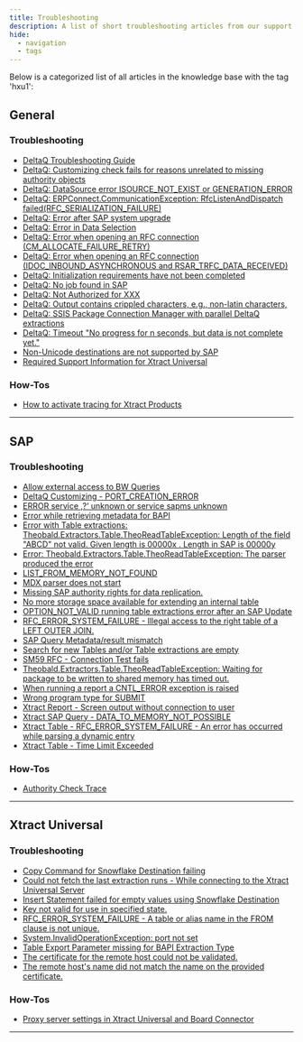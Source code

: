 ```yaml
---
title: Troubleshooting
description: A list of short troubleshooting articles from our support portal.
hide:
  - navigation
  - tags
---
```


Below is a categorized list of all articles in the knowledge base with the tag 'hxu1':

## General

### Troubleshooting

<div class="mdx-columns" markdown>

- [DeltaQ Troubleshooting Guide](https://support.theobald-software.com/helpdesk//KB/View/14424-deltaq-troubleshooting-guide)
- [DeltaQ: Customizing check fails for reasons unrelated to missing authority objects](https://support.theobald-software.com/helpdesk//KB/View/25441-deltaq-customizing-check-fails-for-reasons-unrelated-to-missing-authority-objects)
- [DeltaQ: DataSource error ISOURCE_NOT_EXIST or GENERATION_ERROR](https://support.theobald-software.com/helpdesk//KB/View/25444-deltaq-datasource-error-isource-not-exist-or-generation-error)
- [DeltaQ: ERPConnect.CommunicationException: RfcListenAndDispatch failed(RFC_SERIALIZATION_FAILURE)](https://support.theobald-software.com/helpdesk//KB/View/25434-deltaq-erpconnect-communicationexception-rfclistenanddispatch-failed-rfc-serialization-failure-)
- [DeltaQ: Error after SAP system upgrade](https://support.theobald-software.com/helpdesk//KB/View/25442-deltaq-error-after-sap-system-upgrade)
- [DeltaQ: Error in Data Selection](https://support.theobald-software.com/helpdesk//KB/View/25438-deltaq-error-in-data-selection)
- [DeltaQ: Error when opening an RFC connection (CM_ALLOCATE_FAILURE_RETRY)](https://support.theobald-software.com/helpdesk//KB/View/25443-deltaq-error-when-opening-an-rfc-connection-cm-allocate-failure-retry-)
- [DeltaQ: Error when opening an RFC connection (IDOC_INBOUND_ASYNCHRONOUS and RSAR_TRFC_DATA_RECEIVED)](https://support.theobald-software.com/helpdesk//KB/View/25432-deltaq-error-when-opening-an-rfc-connection-idoc-inbound-asynchronous-and-rsar-trfc-data-received-)
- [DeltaQ: Initialization requirements have not been completed](https://support.theobald-software.com/helpdesk//KB/View/25433-deltaq-initialization-requirements-have-not-been-completed)
- [DeltaQ: No job found in SAP](https://support.theobald-software.com/helpdesk//KB/View/25437-deltaq-no-job-found-in-sap)
- [DeltaQ: Not Authorized for XXX](https://support.theobald-software.com/helpdesk//KB/View/25439-deltaq-not-authorized-for-xxx)
- [DeltaQ: Output contains crippled characters, e.g., non-latin characters,](https://support.theobald-software.com/helpdesk//KB/View/25436-deltaq-output-contains-crippled-characters-e-g-non-latin-characters-)
- [DeltaQ: SSIS Package Connection Manager with parallel DeltaQ extractions](https://support.theobald-software.com/helpdesk//KB/View/25440-deltaq-ssis-package-connection-manager-with-parallel-deltaq-extractions)
- [DeltaQ: Timeout "No progress for n seconds, but data is not complete yet."](https://support.theobald-software.com/helpdesk//KB/View/25435-deltaq-timeout-no-progress-for-n-seconds-but-data-is-not-complete-yet-)
- [Non-Unicode destinations are not supported by SAP](https://support.theobald-software.com/helpdesk//KB/View/17021-non-unicode-destinations-are-not-supported-by-sap)
- [Required Support Information for Xtract Universal](https://support.theobald-software.com/helpdesk//KB/View/14457-required-support-information-for-xtract-universal)

</div>

### How-Tos

<div class="mdx-columns" markdown>

- [How to activate tracing for Xtract Products](https://support.theobald-software.com/helpdesk//KB/View/14455-how-to-activate-tracing-for-xtract-products)

</div>


---

## SAP

### Troubleshooting

<div class="mdx-columns" markdown>

- [Allow external access to BW Queries](https://support.theobald-software.com/helpdesk//KB/View/13800-allow-external-access-to-bw-queries)
- [DeltaQ Customizing - PORT_CREATION_ERROR](https://support.theobald-software.com/helpdesk//KB/View/13346-deltaq-customizing-port-creation-error)
- [ERROR service ‚?‘ unknown or service sapms unknown](https://support.theobald-software.com/helpdesk//KB/View/13649-error-service-unknown-or-service-sapms-unknown)
- [Error while retrieving metadata for BAPI](https://support.theobald-software.com/helpdesk//KB/View/19373-error-while-retrieving-metadata-for-bapi)
- [Error with Table extractions: Theobald.Extractors.Table.TheoReadTableException:   Length of the field "ABCD" not valid. Given length is 00000x . Length in SAP is 00000y](https://support.theobald-software.com/helpdesk//KB/View/21084-error-with-table-extractions-theobald-extractors-table-theoreadtableexception-length-of-the-field-abcd-not-valid-given-length-is-00000x-length-in-sap-is-00000y)
- [Error: Theobald.Extractors.Table.TheoReadTableException:  The parser produced the error](https://support.theobald-software.com/helpdesk//KB/View/14771-error-theobald-extractors-table-theoreadtableexception-the-parser-produced-the-error)
- [LIST_FROM_MEMORY_NOT_FOUND](https://support.theobald-software.com/helpdesk//KB/View/19472-list-from-memory-not-found)
- [MDX parser does not start](https://support.theobald-software.com/helpdesk//KB/View/20073-mdx-parser-does-not-start)
- [Missing SAP authority rights for data replication.](https://support.theobald-software.com/helpdesk//KB/View/17141-missing-sap-authority-rights-for-data-replication-)
- [No more storage space available for extending an internal table](https://support.theobald-software.com/helpdesk//KB/View/20282-no-more-storage-space-available-for-extending-an-internal-table)
- [OPTION_NOT_VALID running table extractions error after an SAP Update](https://support.theobald-software.com/helpdesk//KB/View/13952-option-not-valid-running-table-extractions-error-after-an-sap-update)
- [RFC_ERROR_SYSTEM_FAILURE - Illegal access to the right table of a LEFT OUTER JOIN.](https://support.theobald-software.com/helpdesk//KB/View/14246-rfc-error-system-failure-illegal-access-to-the-right-table-of-a-left-outer-join-)
- [SAP Query Metadata/result mismatch](https://support.theobald-software.com/helpdesk//KB/View/17077-sap-query-metadata-result-mismatch)
- [Search for new Tables and/or Table extractions are empty](https://support.theobald-software.com/helpdesk//KB/View/14139-search-for-new-tables-and-or-table-extractions-are-empty)
- [SM59 RFC - Connection Test fails](https://support.theobald-software.com/helpdesk//KB/View/13345-sm59-rfc-connection-test-fails)
- [Theobald.Extractors.Table.TheoReadTableException: Waiting for package to be written to shared memory has timed out.](https://support.theobald-software.com/helpdesk//KB/View/15391-theobald-extractors-table-theoreadtableexception-waiting-for-package-to-be-written-to-shared-memory-has-timed-out-)
- [When running a report a CNTL_ERROR  exception is raised](https://support.theobald-software.com/helpdesk//KB/View/14406-when-running-a-report-a-cntl-error-exception-is-raised)
- [Wrong program type for SUBMIT](https://support.theobald-software.com/helpdesk//KB/View/14223-wrong-program-type-for-submit)
- [Xtract Report - Screen output without connection to user](https://support.theobald-software.com/helpdesk//KB/View/13352-xtract-report-screen-output-without-connection-to-user)
- [Xtract SAP Query - DATA_TO_MEMORY_NOT_POSSIBLE](https://support.theobald-software.com/helpdesk//KB/View/20194-xtract-sap-query-data-to-memory-not-possible)
- [Xtract Table  - RFC_ERROR_SYSTEM_FAILURE - An error has occurred while parsing a dynamic entry](https://support.theobald-software.com/helpdesk//KB/View/14626-xtract-table-rfc-error-system-failure-an-error-has-occurred-while-parsing-a-dynamic-entry)
- [Xtract Table - Time Limit Exceeded](https://support.theobald-software.com/helpdesk//KB/View/14414-xtract-table-time-limit-exceeded)

</div>

### How-Tos

<div class="mdx-columns" markdown>

- [Authority Check Trace](https://support.theobald-software.com/helpdesk//KB/View/13799-authority-check-trace)

</div>


---

## Xtract Universal

### Troubleshooting

<div class="mdx-columns" markdown>

- [Copy Command for Snowflake Destination failing](https://support.theobald-software.com/helpdesk//KB/View/21807-copy-command-for-snowflake-destination-failing)
- [Could not fetch the last extraction runs - While connecting to the Xtract Universal Server](https://support.theobald-software.com/helpdesk//KB/View/14172-could-not-fetch-the-last-extraction-runs-while-connecting-to-the-xtract-universal-server)
- [Insert Statement failed for empty values using Snowflake Destination](https://support.theobald-software.com/helpdesk//KB/View/14372-insert-statement-failed-for-empty-values-using-snowflake-destination)
- [Key not valid for use in specified state.](https://support.theobald-software.com/helpdesk//KB/View/14295-key-not-valid-for-use-in-specified-state-)
- [RFC_ERROR_SYSTEM_FAILURE - A table or alias name in the FROM clause is not unique.](https://support.theobald-software.com/helpdesk//KB/View/14204-rfc-error-system-failure-a-table-or-alias-name-in-the-from-clause-is-not-unique-)
- [System.InvalidOperationException: port not set](https://support.theobald-software.com/helpdesk//KB/View/20857-system-invalidoperationexception-port-not-set)
- [Table Export Parameter missing for BAPI Extraction Type](https://support.theobald-software.com/helpdesk//KB/View/14786-table-export-parameter-missing-for-bapi-extraction-type)
- [The certificate for the remote host could not be validated.](https://support.theobald-software.com/helpdesk//KB/View/14247-the-certificate-for-the-remote-host-could-not-be-validated-)
- [The remote host's name did not match the name on the provided certificate.](https://support.theobald-software.com/helpdesk//KB/View/20153-the-remote-host-s-name-did-not-match-the-name-on-the-provided-certificate-)

</div>

### How-Tos

<div class="mdx-columns" markdown>

- [Proxy server settings in Xtract Universal and Board Connector](https://support.theobald-software.com/helpdesk//KB/View/13367-proxy-server-settings-in-xtract-universal-and-board-connector)

</div>


---

